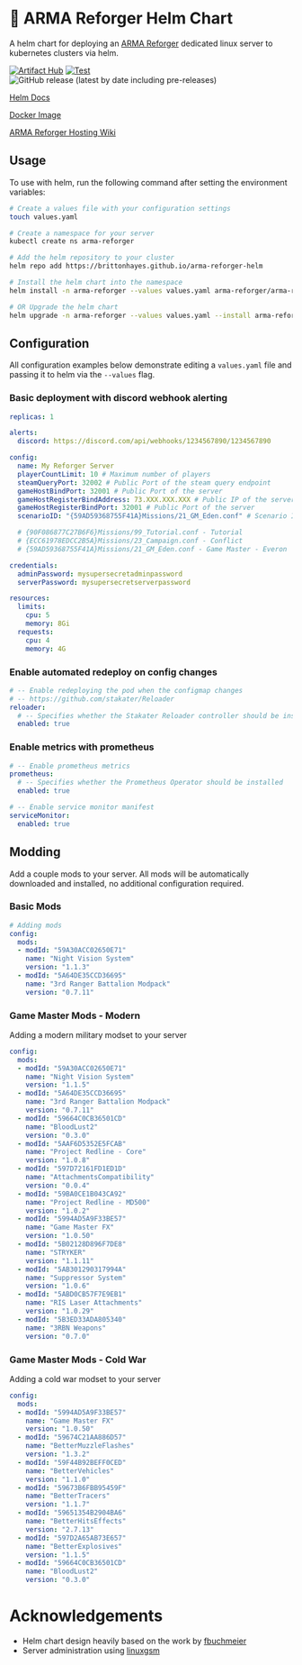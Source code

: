 # 🐙 ARMA Reforger Helm Chart

A helm chart for deploying an [ARMA Reforger](https://community.bistudio.com/wiki/Arma_Reforger:Server_Hosting) dedicated linux server to kubernetes clusters via helm.

[![Artifact Hub](https://img.shields.io/endpoint?url=https://artifacthub.io/badge/repository/arma-reforger)](https://artifacthub.io/packages/search?repo=arma-reforger)
[![Test](https://github.com/brittonhayes/arma-reforger-helm/actions/workflows/test.yml/badge.svg)](https://github.com/brittonhayes/arma-reforger-helm/actions/workflows/test.yml)
![GitHub release (latest by date including pre-releases)](https://img.shields.io/github/v/release/brittonhayes/arma-reforger-helm?include_prereleases)

[Helm Docs](./charts/arma-reforger/README.md)

[Docker Image](https://github.com/brittonhayes/arma-reforger-helm/packages)

[ARMA Reforger Hosting Wiki](https://community.bistudio.com/wiki/Arma_Reforger:Server_Hosting)

## Usage

To use with helm, run the following command after setting the environment variables:

```bash
# Create a values file with your configuration settings
touch values.yaml

# Create a namespace for your server
kubectl create ns arma-reforger

# Add the helm repository to your cluster
helm repo add https://brittonhayes.github.io/arma-reforger-helm

# Install the helm chart into the namespace
helm install -n arma-reforger --values values.yaml arma-reforger/arma-reforger arma-reforger

# OR Upgrade the helm chart
helm upgrade -n arma-reforger --values values.yaml --install arma-reforger arma-reforger/arma-reforger
```

## Configuration

All configuration examples below demonstrate editing a `values.yaml` file and passing it to helm via the `--values` flag.

### Basic deployment with discord webhook alerting

```yaml
replicas: 1

alerts:
  discord: https://discord.com/api/webhooks/1234567890/1234567890

config:
  name: My Reforger Server
  playerCountLimit: 10 # Maximum number of players
  steamQueryPort: 32002 # Public Port of the steam query endpoint
  gameHostBindPort: 32001 # Public Port of the server
  gameHostRegisterBindAddress: 73.XXX.XXX.XXX # Public IP of the server
  gameHostRegisterBindPort: 32001 # Public Port of the server
  scenarioID: "{59AD59368755F41A}Missions/21_GM_Eden.conf" # Scenario ID for "Game Master - Everon"

  # {90F086877C27B6F6}Missions/99_Tutorial.conf - Tutorial
  # {ECC61978EDCC2B5A}Missions/23_Campaign.conf - Conflict
  # {59AD59368755F41A}Missions/21_GM_Eden.conf - Game Master - Everon

credentials:
  adminPassword: mysupersecretadminpassword
  serverPassword: mysupersecretserverpassword

resources:
  limits:
    cpu: 5
    memory: 8Gi
  requests:
    cpu: 4
    memory: 4G
```

### Enable automated redeploy on config changes

```yaml
# -- Enable redeploying the pod when the configmap changes
# -- https://github.com/stakater/Reloader
reloader:
  # -- Specifies whether the Stakater Reloader controller should be installed
  enabled: true
```

### Enable metrics with prometheus

```yaml
# -- Enable prometheus metrics
prometheus:
  # -- Specifies whether the Prometheus Operator should be installed
  enabled: true

# -- Enable service monitor manifest
serviceMonitor:
  enabled: true
```

## Modding

Add a couple mods to your server. All mods will be automatically downloaded and installed, no additional configuration required.

### Basic Mods

```yaml
# Adding mods
config:
  mods:
  - modId: "59A30ACC02650E71"
    name: "Night Vision System"
    version: "1.1.3"
  - modId: "5A64DE35CCD36695"
    name: "3rd Ranger Battalion Modpack"
    version: "0.7.11"
```

### Game Master Mods - Modern

Adding a modern military modset to your server

```yaml
config:
  mods:
  - modId: "59A30ACC02650E71"
    name: "Night Vision System"
    version: "1.1.5"
  - modId: "5A64DE35CCD36695"
    name: "3rd Ranger Battalion Modpack"
    version: "0.7.11"
  - modId: "59664C0CB36501CD"
    name: "BloodLust2"
    version: "0.3.0"
  - modId: "5AAF6D5352E5FCAB"
    name: "Project Redline - Core"
    version: "1.0.8"
  - modId: "597D72161FD1ED1D"
    name: "AttachmentsCompatibility"
    version: "0.0.4"
  - modId: "59BA0CE1B043CA92"
    name: "Project Redline - MD500"
    version: "1.0.2"
  - modId: "5994AD5A9F33BE57"
    name: "Game Master FX"
    version: "1.0.50"
  - modId: "5B02128D896F7DE8"
    name: "STRYKER"
    version: "1.1.11"
  - modId: "5AB301290317994A"
    name: "Suppressor System"
    version: "1.0.6"
  - modId: "5ABD0CB57F7E9EB1"
    name: "RIS Laser Attachments"
    version: "1.0.29"
  - modId: "5B3ED33ADA805340"
    name: "3RBN Weapons"
    version: "0.7.0"
```

### Game Master Mods - Cold War 

Adding a cold war modset to your server

```yaml
config:
  mods:
  - modId: "5994AD5A9F33BE57"
    name: "Game Master FX"
    version: "1.0.50"
  - modId: "59674C21AA886D57"
    name: "BetterMuzzleFlashes"
    version: "1.3.2"
  - modId: "59F44B92BEFF0CED"
    name: "BetterVehicles"
    version: "1.1.0"
  - modId: "59673B6FBB95459F"
    name: "BetterTracers"
    version: "1.1.7"
  - modId: "59651354B2904BA6"
    name: "BetterHitsEffects"
    version: "2.7.13"
  - modId: "597D2A65AB73E657"
    name: "BetterExplosives"
    version: "1.1.5"
  - modId: "59664C0CB36501CD"
    name: "BloodLust2"
    version: "0.3.0"
```

# Acknowledgements

- Helm chart design heavily based on the work by [fbuchmeier](https://github.com/fbuchmeier)
- Server administration using [linuxgsm](https://linuxgsm.com)
